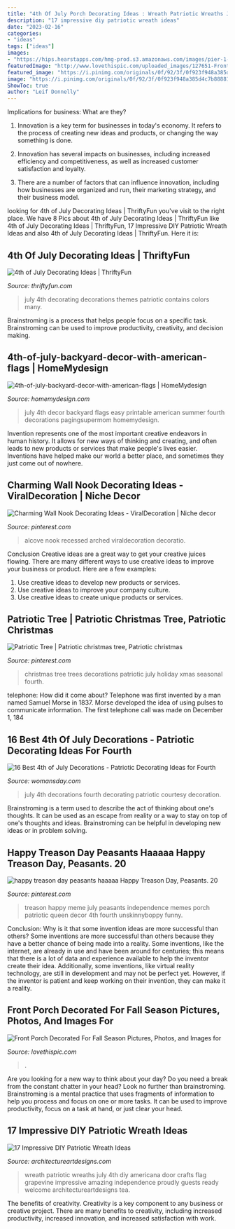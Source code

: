 ```yaml
---
title: "4th Of July Porch Decorating Ideas : Wreath Patriotic Wreaths July 4th Diy Americana Door Crafts Flag Grapevine Impressive Amazing Independence Proudly Guests Ready Welcome Architectureartdesigns Tea"
description: "17 impressive diy patriotic wreath ideas"
date: "2023-02-16"
categories:
- "ideas"
tags: ["ideas"]
images:
- "https://hips.hearstapps.com/hmg-prod.s3.amazonaws.com/images/pier-1-decoration-1529006247.jpg?crop=1xw:1xh;center,top&amp;resize=480:*"
featuredImage: "http://www.lovethispic.com/uploaded_images/127651-Front-Porch-Decorated-For-Fall-Season.jpg"
featured_image: "https://i.pinimg.com/originals/0f/92/3f/0f923f948a385d4c7b8888143ce52d26.jpg"
image: "https://i.pinimg.com/originals/0f/92/3f/0f923f948a385d4c7b8888143ce52d26.jpg"
ShowToc: true
author: "Leif Donnelly"
---
```



Implications for business: What are they?
1. Innovation is a key term for businesses in today's economy. It refers to the process of creating new ideas and products, or changing the way something is done.
2. Innovation has several impacts on businesses, including increased efficiency and competitiveness, as well as increased customer satisfaction and loyalty.

3. There are a number of factors that can influence innovation, including how businesses are organized and run, their marketing strategy, and their business model.

	

		
looking for 4th of July Decorating Ideas | ThriftyFun you've visit to the right place. We have 8 Pics about 4th of July Decorating Ideas | ThriftyFun like 4th of July Decorating Ideas | ThriftyFun, 17 Impressive DIY Patriotic Wreath Ideas and also 4th of July Decorating Ideas | ThriftyFun. Here it is:
		
    
## 4th Of July Decorating Ideas | ThriftyFun

<img loading=lazy src="https://img.thrfun.com/img/079/695/4th_of_july_l2.jpg" onerror="this.onerror=null;this.src='https://tse1.mm.bing.net/th?id=OIP.UjzgFnAT86esvI80ix9WcgHaLH&amp;pid=15.1';" alt="4th of July Decorating Ideas | ThriftyFun">

_Source: thriftyfun.com_

>july 4th decorating decorations themes patriotic contains colors many. 

	

Brainstroming is a process that helps people focus on a specific task. Brainstroming can be used to improve productivity, creativity, and decision making.

    
## 4th-of-july-backyard-decor-with-american-flags | HomeMydesign

<img loading=lazy src="https://homemydesign.com/wp-content/uploads/2020/06/4th-of-july-backyard-decor-with-american-flags.jpg" onerror="this.onerror=null;this.src='https://tse1.mm.bing.net/th?id=OIP.5dqxV4tLO0AFiWvJ-Pn4hAHaLH&amp;pid=15.1';" alt="4th-of-july-backyard-decor-with-american-flags | HomeMydesign">

_Source: homemydesign.com_

>july 4th decor backyard flags easy printable american summer fourth decorations pagingsupermom homemydesign. 

	

Invention represents one of the most important creative endeavors in human history. It allows for new ways of thinking and creating, and often leads to new products or services that make people's lives easier. Inventions have helped make our world a better place, and sometimes they just come out of nowhere.

    
## Charming Wall Nook Decorating Ideas - ViralDecoration | Niche Decor

<img loading=lazy src="https://i.pinimg.com/736x/66/cb/11/66cb1168cd647bf4d1fcee1fc532ff64.jpg" onerror="this.onerror=null;this.src='https://tse4.mm.bing.net/th?id=OIP.eunXnlIni43WFxdR16_h5AHaLQ&amp;pid=15.1';" alt="Charming Wall Nook Decorating Ideas - ViralDecoration | Niche decor">

_Source: pinterest.com_

>alcove nook recessed arched viraldecoration decoratio. 

	

Conclusion
Creative ideas are a great way to get your creative juices flowing. There are many different ways to use creative ideas to improve your business or product. Here are a few examples:
1. Use creative ideas to develop new products or services.
2. Use creative ideas to improve your company culture.
3. Use creative ideas to create unique products or services.

    
## Patriotic Tree | Patriotic Christmas Tree, Patriotic Christmas

<img loading=lazy src="https://i.pinimg.com/originals/0f/92/3f/0f923f948a385d4c7b8888143ce52d26.jpg" onerror="this.onerror=null;this.src='https://tse2.mm.bing.net/th?id=OIP.QgNVLrkDNKNrbu9ULvMUkgHaSB&amp;pid=15.1';" alt="Patriotic Tree | Patriotic christmas tree, Patriotic christmas">

_Source: pinterest.com_

>christmas tree trees decorations patriotic july holiday xmas seasonal fourth. 

	

telephone: How did it come about?
Telephone was first invented by a man named Samuel Morse in 1837. Morse developed the idea of using pulses to communicate information. The first telephone call was made on December 1, 184
    
## 16 Best 4th Of July Decorations - Patriotic Decorating Ideas For Fourth

<img loading=lazy src="https://hips.hearstapps.com/hmg-prod.s3.amazonaws.com/images/pier-1-decoration-1529006247.jpg?crop=1xw:1xh;center,top&amp;resize=480:*" onerror="this.onerror=null;this.src='https://tse4.mm.bing.net/th?id=OIP.iPkKg33_GLvYczxedDeKzAHaKn&amp;pid=15.1';" alt="16 Best 4th of July Decorations - Patriotic Decorating Ideas for Fourth">

_Source: womansday.com_

>july 4th decorations fourth decorating patriotic courtesy decoration. 

	

Brainstroming is a term used to describe the act of thinking about one's thoughts. It can be used as an escape from reality or a way to stay on top of one's thoughts and ideas. Brainstroming can be helpful in developing new ideas or in problem solving.

    
## Happy Treason Day Peasants Haaaaa Happy Treason Day, Peasants. 20

<img loading=lazy src="https://i.pinimg.com/736x/2c/cd/be/2ccdbee1925f858d64b630ff7fcbdb57.jpg" onerror="this.onerror=null;this.src='https://tse4.mm.bing.net/th?id=OIP.s9EhOs9nw3kIMa8lfq8NbAAAAA&amp;pid=15.1';" alt="happy treason day peasants haaaaa Happy Treason Day, Peasants. 20">

_Source: pinterest.com_

>treason happy meme july peasants independence memes porch patriotic queen decor 4th fourth unskinnyboppy funny. 

	

Conclusion: Why is it that some invention ideas are more successful than others?
Some inventions are more successful than others because they have a better chance of being made into a reality. Some inventions, like the internet, are already in use and have been around for centuries; this means that there is a lot of data and experience available to help the inventor create their idea. Additionally, some inventions, like virtual reality technology, are still in development and may not be perfect yet. However, if the inventor is patient and keep working on their invention, they can make it a reality.

    
## Front Porch Decorated For Fall Season Pictures, Photos, And Images For

<img loading=lazy src="http://www.lovethispic.com/uploaded_images/127651-Front-Porch-Decorated-For-Fall-Season.jpg" onerror="this.onerror=null;this.src='https://tse1.mm.bing.net/th?id=OIP.qHiyXjl-Hwb6CUvd1icqQgHaLG&amp;pid=15.1';" alt="Front Porch Decorated For Fall Season Pictures, Photos, and Images for">

_Source: lovethispic.com_

>. 

	

Are you looking for a new way to think about your day? Do you need a break from the constant chatter in your head? Look no further than brainstroming. Brainstroming is a mental practice that uses fragments of information to help you process and focus on one or more tasks. It can be used to improve productivity, focus on a task at hand, or just clear your head.

    
## 17 Impressive DIY Patriotic Wreath Ideas

<img loading=lazy src="https://www.architectureartdesigns.com/wp-content/uploads/2015/06/1222-630x791.jpg" onerror="this.onerror=null;this.src='https://tse1.mm.bing.net/th?id=OIP.97l7F2TqREJvamN36PXzIgHaJT&amp;pid=15.1';" alt="17 Impressive DIY Patriotic Wreath Ideas">

_Source: architectureartdesigns.com_

>wreath patriotic wreaths july 4th diy americana door crafts flag grapevine impressive amazing independence proudly guests ready welcome architectureartdesigns tea. 

	

The benefits of creativity.
Creativity is a key component to any business or creative project. There are many benefits to creativity, including increased productivity, increased innovation, and increased satisfaction with work.

